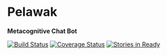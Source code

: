 # Pelawak
**Metacognitive Chat Bot**

[![Build Status](https://travis-ci.org/mclumd/pelawak.svg)](https://travis-ci.org/mclumd/pelawak)
[![Coverage Status](https://coveralls.io/repos/mclumd/pelawak/badge.svg)](https://coveralls.io/r/mclumd/pelawak)
[![Stories in Ready](https://badge.waffle.io/mclumd/pelawak.png?label=ready&title=Ready)](https://waffle.io/mclumd/pelawak)
